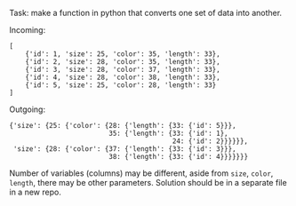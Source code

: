 Task: make a function in python that converts one set of data into another.

Incoming:
```
[
    {'id': 1, 'size': 25, 'color': 35, 'length': 33},
    {'id': 2, 'size': 28, 'color': 35, 'length': 33},
    {'id': 3, 'size': 28, 'color': 37, 'length': 33},
    {'id': 4, 'size': 28, 'color': 38, 'length': 33},
    {'id': 5, 'size': 25, 'color': 28, 'length': 33}
]
```

Outgoing:
```
{'size': {25: {'color': {28: {'length': {33: {'id': 5}}},
                         35: {'length': {33: {'id': 1},
                                         24: {'id': 2}}}}}},
 'size': {28: {'color': {37: {'length': {33: {'id': 3}}},
                         38: {'length': {33: {'id': 4}}}}}}}
```

Number of variables (columns) may be different, aside from `size`, `color`, `length`, there may be other parameters.
Solution should be in a separate file in a new repo.
